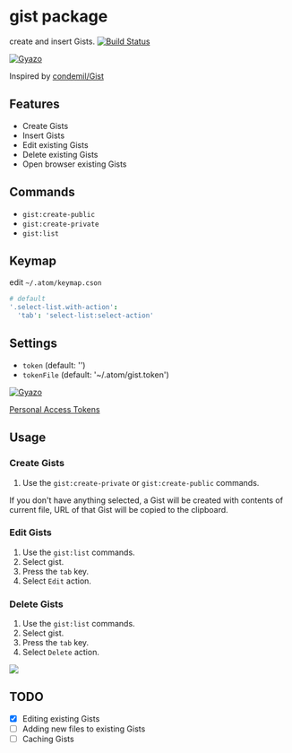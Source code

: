 # gist package

create and insert Gists.
[![Build Status](https://travis-ci.org/aki77/atom-gist.svg)](https://travis-ci.org/aki77/atom-gist)

[![Gyazo](http://i.gyazo.com/439abb8882115eb5209d67c94c4f6f26.gif)](http://gyazo.com/439abb8882115eb5209d67c94c4f6f26)

Inspired by [condemil/Gist](https://github.com/condemil/Gist)

## Features

* Create Gists
* Insert Gists
* Edit existing Gists
* Delete existing Gists
* Open browser existing Gists

## Commands

* `gist:create-public`
* `gist:create-private`
* `gist:list`

## Keymap

edit `~/.atom/keymap.cson`

```coffeescript
# default
'.select-list.with-action':
  'tab': 'select-list:select-action'
```

## Settings

* `token` (default: '')
* `tokenFile` (default: '~/.atom/gist.token')

[![Gyazo](http://i.gyazo.com/2571230928167c8f01b5a195920009cb.png)](http://gyazo.com/2571230928167c8f01b5a195920009cb)

[Personal Access Tokens](https://github.com/settings/tokens)

## Usage

### Create Gists

1. Use the `gist:create-private` or `gist:create-public` commands.

 If you don't have anything selected, a Gist will be created with contents of current file, URL of that Gist will be copied to the clipboard.

### Edit Gists

1. Use the `gist:list` commands.
2. Select gist.
3. Press the `tab` key.
4. Select `Edit` action.

### Delete Gists

1. Use the `gist:list` commands.
2. Select gist.
3. Press the `tab` key.
4. Select `Delete` action.


![](http://g.recordit.co/5ZqgyxgjdB.gif)

## TODO

- [x] Editing existing Gists
- [ ] Adding new files to existing Gists
- [ ] Caching Gists
